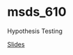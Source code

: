 # msds_610

Hypothesis Testing

[Slides](https://docs.google.com/presentation/d/1favnBedWI8nl1zb0OfDmNhStPxO5Gnu6c4vx5AJ1UcM/edit?usp=sharing)
